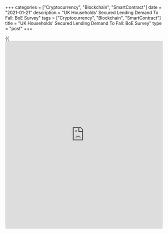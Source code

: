 +++
categories = ["Cryptocurrency", "Blockchain", "SmartContract"]
date = "2021-01-21"
description = "UK Households' Secured Lending Demand To Fall: BoE Survey"
tags = ["Cryptocurrency", "Blockchain", "SmartContract"]
title = "UK Households' Secured Lending Demand To Fall: BoE Survey"
type = "post"
+++

{{<iframe id="large-banner" src="https://www.bounty.group/#slide=5.0" width="100%" height="600" scrolling="no" style="border: 0px solid rgb(216, 221, 230); border-radius: 3px;">}}

British households' demand for secured lending for house purchases is
set to fall in the first quarter, the Credit Conditions Survey from the
Bank of England showed Thursday.

Although demand for secured lending for house purchase increased in the
fourth quarter, it is set to drop slightly, the survey revealed.

Lenders reported that demand for unsecured lending increased in the
fourth quarter and is expected to rise further in next three months.

Banks reported that demand for corporate lending from small businesses
decreased slightly and demand from medium sized businesses declined
whereas demand from large private non-financial corporations increased
over the same period.

Demand for corporate lending was expected to fall for small businesses
in the first quarter but increase for medium and large businesses over
the next quarter.

The survey was carried out between November 23 and December 11.

While the supply of secured credit to households was unchanged in three
months to end-November, it is expected to rise over the next three
months.

At the same time, the availability of unsecured credit to households
increased slightly in the fourth quarter and was expected to remain
unchanged over the next quarter.

Lenders reported that the overall availability of credit to the
corporate sector was unchanged in the fourth quarter, decreasing for
small businesses and remaining unchanged for medium and large firms.
Overall availability was not forecast to change in next quarter.

The net percentage balance for changes in default rates on secured loans
to households remained unchanged in the fourth quarter, but was
predicted to increase in the first quarter. The default rates for total
unsecured lending dropped in the fourth quarter but was forecast to rise
in the first quarter.

The default rates were expected to increase for all [business][1] sizes
in the first quarter.

For comments and feedback [contact](https://www.playgroundfx.com/contact/): editorial@rtt[news](https://www.letsplayfx.com/blog/forex-news-website/).com

[Economic News][2]

 **What parts of the world are seeing the best (and worst) economic
performances lately? Click[here][3] to check out our [Econ Scorecard][3]
and find out! See up-to-the-moment [ranking](https://www.playgroundfx.com/blog/crypto-exchange-ranking/)s for the best and worst
performers in [GDP][4], [unemployment rate][5], [inflation][6] and much
more.**

   1. www.rtt[news](https://www.letsplayfx.com/blog/forex-news-website/).com/Content/Business.aspx
   2. www.rtt[news](https://www.letsplayfx.com/blog/forex-news-website/).com/Content/EconomicNews.aspx
   3. www.rtt[news](https://www.letsplayfx.com/blog/forex-news-website/).com/economic-scorecard/world-rank/retail-sales/highest-performance.aspx
   4. www.rtt[news](https://www.letsplayfx.com/blog/forex-news-website/).com/economic-scorecard/world-rank/GDP/highest-performance.aspx
   5. www.rtt[news](https://www.letsplayfx.com/blog/forex-news-website/).com/economic-scorecard/world-rank/unemployment-rate/lowest-performance.aspx
   6. www.rtt[news](https://www.letsplayfx.com/blog/forex-news-website/).com/economic-scorecard/world-rank/CPI/highest-performance.aspx